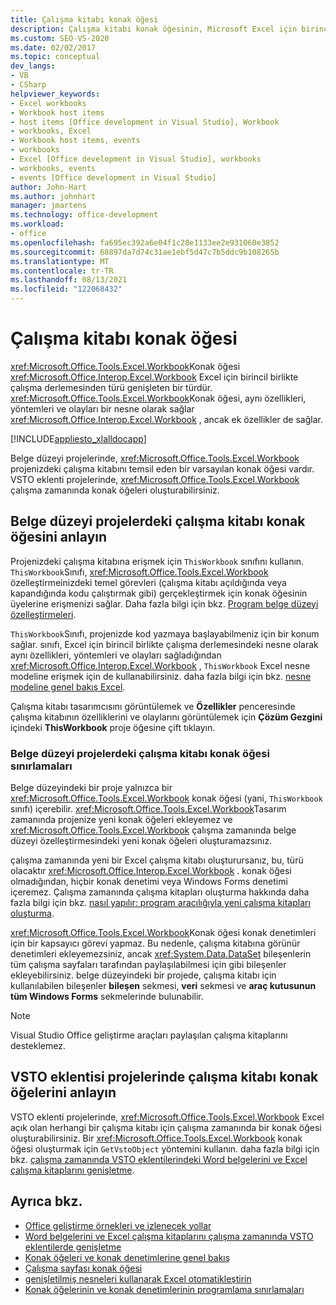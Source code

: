```yaml
---
title: Çalışma kitabı konak öğesi
description: Çalışma kitabı konak öğesinin, Microsoft Excel için birincil birlikte çalışma derlemesinden çalışma kitabı türünü genişleten bir tür olduğunu öğrenin.
ms.custom: SEO-VS-2020
ms.date: 02/02/2017
ms.topic: conceptual
dev_langs:
- VB
- CSharp
helpviewer_keywords:
- Excel workbooks
- Workbook host items
- host items [Office development in Visual Studio], Workbook
- workbooks, Excel
- Workbook host items, events
- workbooks
- Excel [Office development in Visual Studio], workbooks
- workbooks, events
- events [Office development in Visual Studio]
author: John-Hart
ms.author: johnhart
manager: jmartens
ms.technology: office-development
ms.workload:
- office
ms.openlocfilehash: fa695ec392a6e04f1c28e1133ee2e931060e3852
ms.sourcegitcommit: 68897da7d74c31ae1ebf5d47c7b5ddc9b108265b
ms.translationtype: MT
ms.contentlocale: tr-TR
ms.lasthandoff: 08/13/2021
ms.locfileid: "122068432"
---
```

# <a name="workbook-host-item"></a>Çalışma kitabı konak öğesi
  <xref:Microsoft.Office.Tools.Excel.Workbook>Konak öğesi <xref:Microsoft.Office.Interop.Excel.Workbook> Excel için birincil birlikte çalışma derlemesinden türü genişleten bir türdür. <xref:Microsoft.Office.Tools.Excel.Workbook>Konak öğesi, aynı özellikleri, yöntemleri ve olayları bir nesne olarak sağlar <xref:Microsoft.Office.Interop.Excel.Workbook> , ancak ek özellikler de sağlar.

 [!INCLUDE[appliesto_xlalldocapp](../vsto/includes/appliesto-xlalldocapp-md.md)]

 Belge düzeyi projelerinde, <xref:Microsoft.Office.Tools.Excel.Workbook> projenizdeki çalışma kitabını temsil eden bir varsayılan konak öğesi vardır. VSTO eklenti projelerinde, <xref:Microsoft.Office.Tools.Excel.Workbook> çalışma zamanında konak öğeleri oluşturabilirsiniz.

## <a name="understand-the-workbook-host-item-in-document-level-projects"></a>Belge düzeyi projelerdeki çalışma kitabı konak öğesini anlayın
 Projenizdeki çalışma kitabına erişmek için `ThisWorkbook` sınıfını kullanın. `ThisWorkbook`Sınıfı, <xref:Microsoft.Office.Tools.Excel.Workbook> özelleştirmeinizdeki temel görevleri (çalışma kitabı açıldığında veya kapandığında kodu çalıştırmak gibi) gerçekleştirmek için konak öğesinin üyelerine erişmenizi sağlar. Daha fazla bilgi için bkz. [Program belge düzeyi özelleştirmeleri](../vsto/programming-document-level-customizations.md).

 `ThisWorkbook`Sınıfı, projenizde kod yazmaya başlayabilmeniz için bir konum sağlar. sınıfı, Excel için birincil birlikte çalışma derlemesindeki nesne olarak aynı özellikleri, yöntemleri ve olayları sağladığından <xref:Microsoft.Office.Interop.Excel.Workbook> , `ThisWorkbook` Excel nesne modeline erişmek için de kullanabilirsiniz. daha fazla bilgi için bkz. [nesne modeline genel bakış Excel](../vsto/excel-object-model-overview.md).

 Çalışma kitabı tasarımcısını görüntülemek ve **Özellikler** penceresinde çalışma kitabının özelliklerini ve olaylarını görüntülemek için **Çözüm Gezgini** içindeki **ThisWorkbook** proje öğesine çift tıklayın.

### <a name="limitations-of-the-workbook-host-item-in-document-level-projects"></a>Belge düzeyi projelerdeki çalışma kitabı konak öğesi sınırlamaları
 Belge düzeyindeki bir proje yalnızca bir <xref:Microsoft.Office.Tools.Excel.Workbook> konak öğesi (yani, `ThisWorkbook` sınıfı) içerebilir. <xref:Microsoft.Office.Tools.Excel.Workbook>Tasarım zamanında projenize yeni konak öğeleri ekleyemez ve <xref:Microsoft.Office.Tools.Excel.Workbook> çalışma zamanında belge düzeyi özelleştirmesindeki yeni konak öğeleri oluşturamazsınız.

 çalışma zamanında yeni bir Excel çalışma kitabı oluşturursanız, bu, türü olacaktır <xref:Microsoft.Office.Interop.Excel.Workbook> . konak öğesi olmadığından, hiçbir konak denetimi veya Windows Forms denetimi içeremez. Çalışma zamanında çalışma kitapları oluşturma hakkında daha fazla bilgi için bkz. [nasıl yapılır: program aracılığıyla yeni çalışma kitapları oluşturma](../vsto/how-to-programmatically-create-new-workbooks.md).

 <xref:Microsoft.Office.Tools.Excel.Workbook>Konak öğesi konak denetimleri için bir kapsayıcı görevi yapmaz. Bu nedenle, çalışma kitabına görünür denetimleri ekleyemezsiniz, ancak <xref:System.Data.DataSet> bileşenlerin tüm çalışma sayfaları tarafından paylaşılabilmesi için gibi bileşenler ekleyebilirsiniz. belge düzeyindeki bir projede, çalışma kitabı için kullanılabilen bileşenler **bileşen** sekmesi, **veri** sekmesi ve **araç kutusunun** **tüm Windows Forms** sekmelerinde bulunabilir.

> [!NOTE]
> Visual Studio Office geliştirme araçları paylaşılan çalışma kitaplarını desteklemez.

## <a name="understand-workbook-host-items-in-vsto-add-in-projects"></a>VSTO eklentisi projelerinde çalışma kitabı konak öğelerini anlayın
 VSTO eklenti projelerinde, <xref:Microsoft.Office.Tools.Excel.Workbook> Excel açık olan herhangi bir çalışma kitabı için çalışma zamanında bir konak öğesi oluşturabilirsiniz. Bir <xref:Microsoft.Office.Tools.Excel.Workbook> konak öğesi oluşturmak için `GetVstoObject` yöntemini kullanın. daha fazla bilgi için bkz. [çalışma zamanında VSTO eklentilerindeki Word belgelerini ve Excel çalışma kitaplarını genişletme](../vsto/extending-word-documents-and-excel-workbooks-in-vsto-add-ins-at-run-time.md).

## <a name="see-also"></a>Ayrıca bkz.
- [Office geliştirme örnekleri ve izlenecek yollar](../vsto/office-development-samples-and-walkthroughs.md)
- [Word belgelerini ve Excel çalışma kitaplarını çalışma zamanında VSTO eklentilerde genişletme](../vsto/extending-word-documents-and-excel-workbooks-in-vsto-add-ins-at-run-time.md)
- [Konak öğeleri ve konak denetimlerine genel bakış](../vsto/host-items-and-host-controls-overview.md)
- [Çalışma sayfası konak öğesi](../vsto/worksheet-host-item.md)
- [genişletilmiş nesneleri kullanarak Excel otomatikleştirin](../vsto/automating-excel-by-using-extended-objects.md)
- [Konak öğelerinin ve konak denetimlerinin programlama sınırlamaları](../vsto/programmatic-limitations-of-host-items-and-host-controls.md)
